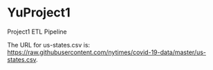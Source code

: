 # YuProject1
Project1 ETL Pipeline

The URL for us-states.csv is: <a>https://raw.githubusercontent.com/nytimes/covid-19-data/master/us-states.csv<a>.

